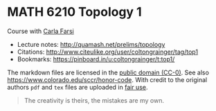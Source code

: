 # MATH 6210 Topology 1

Course with [Carla Farsi](https://www.colorado.edu/math/carla-farsi)

- Lecture notes: <http://quamash.net/prelims/topology>
- Citations: <http://www.citeulike.org/user/coltongrainger/tag/top1>
- Bookmarks: <https://pinboard.in/u:coltongrainger/t:top1/>

The markdown files are licensed in the [public domain (CC-0)](http://creativecommons.org/about/cc0). See also <https://www.colorado.edu/sccr/honor-code>. With credit to the original authors `pdf` and `tex` files are uploaded in [fair use](https://libguides.bc.edu/copyright/). 

> The creativity is theirs, the mistakes are my own.
